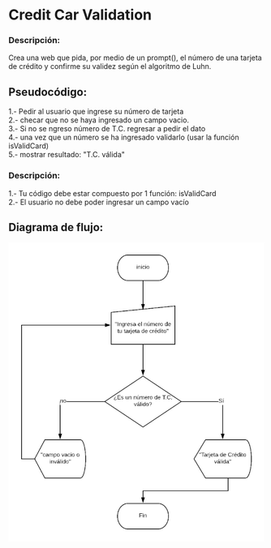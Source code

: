 # Credit Car Validation

### Descripción:

Crea una web que pida, por medio de un prompt(), el número de una tarjeta de crédito y confirme su validez según el algoritmo de Luhn.

## Pseudocódigo:

1.- Pedir al usuario que ingrese su número de tarjeta<br>
2.- checar que no se haya ingresado un campo vacio.<br>
3.- Si no se ngreso número de T.C. regresar a pedir el dato<br>
4.- una vez que un número se ha ingresado validarlo (usar la función isValidCard)<br>
5.- mostrar resultado: "T.C. válida"

### Descripción:

1.- Tu código debe estar compuesto por 1 función: isValidCard<br>
2.- El usuario no debe poder ingresar un campo vacío

## Diagrama de flujo:

![Diagrama de flujo del problema CREDIT CARD VALIDATION](assets/image/isValidCard.png)
